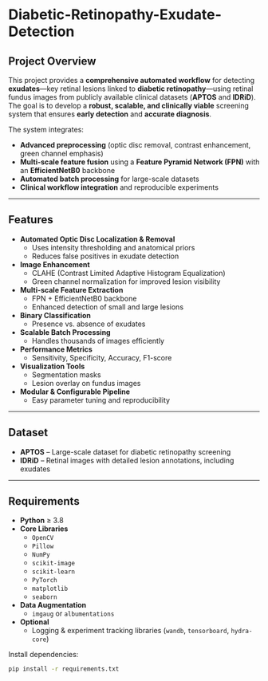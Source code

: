 # Diabetic-Retinopathy-Exudate-Detection

## Project Overview
This project provides a **comprehensive automated workflow** for detecting **exudates**—key retinal lesions linked to **diabetic retinopathy**—using retinal fundus images from publicly available clinical datasets (**APTOS** and **IDRiD**).  
The goal is to develop a **robust, scalable, and clinically viable** screening system that ensures **early detection** and **accurate diagnosis**.

The system integrates:
- **Advanced preprocessing** (optic disc removal, contrast enhancement, green channel emphasis)
- **Multi-scale feature fusion** using a **Feature Pyramid Network (FPN)** with an **EfficientNetB0** backbone
- **Automated batch processing** for large-scale datasets
- **Clinical workflow integration** and reproducible experiments

---

## Features
- **Automated Optic Disc Localization & Removal**  
  - Uses intensity thresholding and anatomical priors
  - Reduces false positives in exudate detection
- **Image Enhancement**  
  - CLAHE (Contrast Limited Adaptive Histogram Equalization)  
  - Green channel normalization for improved lesion visibility
- **Multi-scale Feature Extraction**  
  - FPN + EfficientNetB0 backbone
  - Enhanced detection of small and large lesions
- **Binary Classification**  
  - Presence vs. absence of exudates
- **Scalable Batch Processing**  
  - Handles thousands of images efficiently
- **Performance Metrics**  
  - Sensitivity, Specificity, Accuracy, F1-score
- **Visualization Tools**  
  - Segmentation masks  
  - Lesion overlay on fundus images
- **Modular & Configurable Pipeline**  
  - Easy parameter tuning and reproducibility

---

## Dataset
- **APTOS** – Large-scale dataset for diabetic retinopathy screening  
- **IDRiD** – Retinal images with detailed lesion annotations, including exudates

---

## Requirements
- **Python** ≥ 3.8  
- **Core Libraries**
  - `OpenCV`
  - `Pillow`
  - `NumPy`
  - `scikit-image`
  - `scikit-learn`
  - `PyTorch`
  - `matplotlib`
  - `seaborn`
- **Data Augmentation**
  - `imgaug` or `albumentations`
- **Optional**
  - Logging & experiment tracking libraries (`wandb`, `tensorboard`, `hydra-core`)

Install dependencies:
```bash
pip install -r requirements.txt
